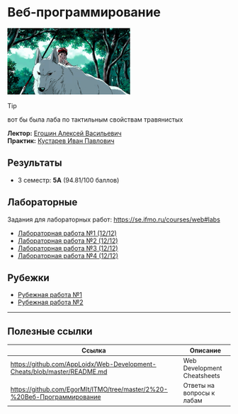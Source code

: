 # Веб-программирование

<img alt="Princess Mononoke Running" src="https://github.com/maxbarsukov/itmo/blob/master/.docs/princess-mononoke-running.gif" height="150">

> [!TIP]
> вот бы была лаба по тактильным свойствам травянистых

**Лектор:** [Егошин Алексей Васильевич](https://my.itmo.ru/persons/285578) \
**Практик:** [Кустарев Иван Павлович](https://my.itmo.ru/persons/309681)

## Результаты

- 3 семестр: **5А** (94.81/100 баллов)

## Лабораторные

Задания для лабораторных работ: https://se.ifmo.ru/courses/web#labs

- [Лабораторная работа №1 (12/12)](https://github.com/maxbarsukov-itmo/web-1)
- [Лабораторная работа №2 (12/12)](https://github.com/maxbarsukov-itmo/web-2)
- [Лабораторная работа №3 (12/12)](https://github.com/maxbarsukov-itmo/web-3)
- [Лабораторная работа №4 (12/12)](https://github.com/maxbarsukov-itmo/web-4)

## Рубежки

- [Рубежная работа №1](./рубежки/1)
- [Рубежная работа №2](./рубежки/2)

---

## Полезные ссылки

| Ссылка | Описание |
| --- | --- |
| https://github.com/AppLoidx/Web-Development-Cheats/blob/master/README.md | Web Development Cheatsheets |
| https://github.com/EgorMIt/ITMO/tree/master/2%20-%20Веб-Программирование | Ответы на вопросы к лабам |
